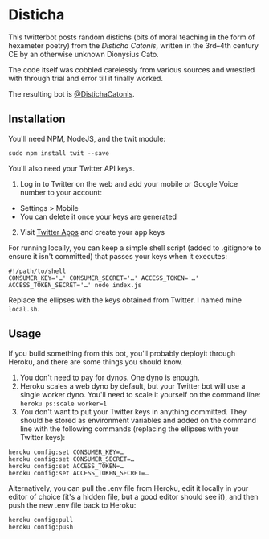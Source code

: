 # Disticha

This twitterbot posts random distichs (bits of moral teaching in the form of hexameter poetry) from the *Disticha Catonis*, written in the 3rd–4th century CE by an otherwise unknown Dionysius Cato.

The code itself was cobbled carelessly from various sources and wrestled with through trial and error till it finally worked.

The resulting bot is [@DistichaCatonis](https://twitter.com/DistichaCatonis/).

## Installation

You'll need NPM, NodeJS, and the twit module:

```sudo npm install twit --save```

You'll also need your Twitter API keys.

1. Log in to Twitter on the web and add your mobile or Google Voice number to your account:

 * Settings > Mobile
 * You can delete it once your keys are generated

2. Visit [Twitter Apps](https://apps.twitter.com/) and create your app keys

For running locally, you can keep a simple shell script (added to .gitignore to ensure it isn't committed) that passes your keys when it executes:


```
#!/path/to/shell
CONSUMER_KEY='…' CONSUMER_SECRET='…' ACCESS_TOKEN='…' ACCESS_TOKEN_SECRET='…' node index.js
```

Replace the ellipses with the keys obtained from Twitter. I named mine `local.sh`.

## Usage

If you build something from this bot, you'll probably deployit through Heroku, and there are some things you should know.

1. You don't need to pay for dynos. One dyno is enough.
2. Heroku scales a web dyno by default, but your Twitter bot will use a single worker dyno. You'll need to scale it yourself on the command line:  
```heroku ps:scale worker=1```
3. You don't want to put your Twitter keys in anything committed. They should be stored as environment variables and added on the command line with the following commands (replacing the ellipses with your Twitter keys):

```
heroku config:set CONSUMER_KEY=…
heroku config:set CONSUMER_SECRET=…
heroku config:set ACCESS_TOKEN=…
heroku config:set ACCESS_TOKEN_SECRET=…
```

Alternatively, you can pull the .env file from Heroku, edit it locally in your editor of choice (it's a hidden file, but a good editor should see it), and then push the new .env file back to Heroku:

```
heroku config:pull
heroku config:push
```
